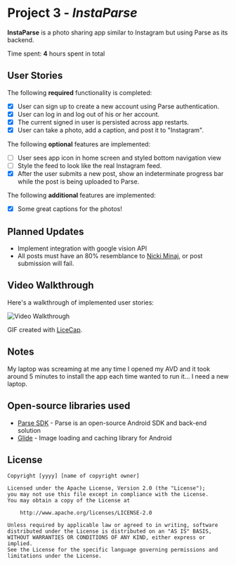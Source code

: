 # Project 3 - *InstaParse*

**InstaParse** is a photo sharing app similar to Instagram but using Parse as its backend.

Time spent: **4** hours spent in total

## User Stories

The following **required** functionality is completed:

- [x] User can sign up to create a new account using Parse authentication.
- [x] User can log in and log out of his or her account.
- [x] The current signed in user is persisted across app restarts.
- [x] User can take a photo, add a caption, and post it to "Instagram".

The following **optional** features are implemented:

- [ ] User sees app icon in home screen and styled bottom navigation view
- [ ] Style the feed to look like the real Instagram feed.
- [x] After the user submits a new post, show an indeterminate progress bar while the post is being uploaded to Parse.

The following **additional** features are implemented:

- [x] Some great captions for the photos!

## Planned Updates
- Implement integration with google vision API
- All posts must have an 80% resemblance to [Nicki Minaj](https://en.wikipedia.org/wiki/Nicki_Minaj), or post submission will fail.


## Video Walkthrough

Here's a walkthrough of implemented user stories:

<img src='https://github.com/wrh17b/InstaParse/blob/master/walkthrough1.gif?raw=true' title='Video Walkthrough' width='' alt='Video Walkthrough' />

GIF created with [LiceCap](http://www.cockos.com/licecap/).

## Notes

My laptop was screaming at me any time I opened my AVD and it took around 5 minutes to install the app each time wanted to run it... I need a new laptop.

## Open-source libraries used

- [Parse SDK](https://docs.parseplatform.org/) - Parse is an open-source Android SDK and back-end solution
- [Glide](https://github.com/bumptech/glide) - Image loading and caching library for Android

## License

    Copyright [yyyy] [name of copyright owner]

    Licensed under the Apache License, Version 2.0 (the "License");
    you may not use this file except in compliance with the License.
    You may obtain a copy of the License at

        http://www.apache.org/licenses/LICENSE-2.0

    Unless required by applicable law or agreed to in writing, software
    distributed under the License is distributed on an "AS IS" BASIS,
    WITHOUT WARRANTIES OR CONDITIONS OF ANY KIND, either express or implied.
    See the License for the specific language governing permissions and
    limitations under the License.
